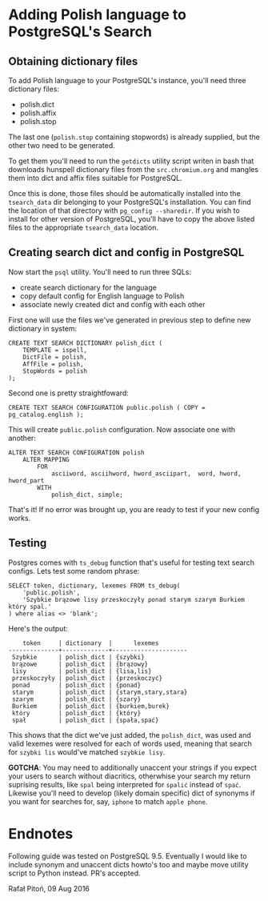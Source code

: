 Adding Polish language to PostgreSQL's Search
=============================================

Obtaining dictionary files
--------------------------

To add Polish language to your PostgreSQL's instance, you'll need three dictionary files:

* polish.dict
* polish.affix
* polish.stop

The last one (``polish.stop`` containing stopwords) is already supplied, but the other two need to be generated.

To get them you'll need to run the ``getdicts`` utility script writen in bash that downloads hunspell dictionary files from the ``src.chromium.org`` and mangles them into dict and affix files suitable for PostgreSQL.

Once this is done, those files should be automatically installed into the ``tsearch_data`` dir belonging to your PostgreSQL's installation. You can find the location of that directory with ``pg_config --sharedir``. If you wish to install for other version of PostgreSQL, you'll have to copy the above listed files to the appropriate ``tsearch_data`` location.


Creating search dict and config in PostgreSQL
---------------------------------------------

Now start the ``psql`` utility. You'll need to run three SQLs:

* create search dictionary for the language
* copy default config for English language to Polish
* associate newly created dict and config with each other

First one will use the files we've generated in previous step to define new dictionary in system:

    CREATE TEXT SEARCH DICTIONARY polish_dict (
        TEMPLATE = ispell,
        DictFile = polish,
        AffFile = polish,
        StopWords = polish
    );

Second one is pretty straightfoward:

    CREATE TEXT SEARCH CONFIGURATION public.polish ( COPY = pg_catalog.english );

This will create ``public.polish`` configuration. Now associate one with another:

    ALTER TEXT SEARCH CONFIGURATION polish
        ALTER MAPPING
            FOR
                asciiword, asciihword, hword_asciipart,  word, hword, hword_part
            WITH
                polish_dict, simple;

That's it! If no error was brought up, you are ready to test if your new config works.


Testing
-------

Postgres comes with ``ts_debug`` function that's useful for testing text search configs. Lets test some random phrase:

    SELECT token, dictionary, lexemes FROM ts_debug(
        'public.polish',
        'Szybkie brązowe lisy przeskoczyły ponad starym szarym Burkiem który spal.'
    ) where alias <> 'blank';

Here's the output:

        token     | dictionary  |      lexemes        
    --------------+-------------+---------------------
     Szybkie      | polish_dict | {szybki}
     brązowe      | polish_dict | {brązowy}
     lisy         | polish_dict | {lisa,lis}
     przeskoczyły | polish_dict | {przeskoczyć}
     ponad        | polish_dict | {ponad}
     starym       | polish_dict | {starym,stary,stara}
     szarym       | polish_dict | {szary}
     Burkiem      | polish_dict | {burkiem,burek}
     który        | polish_dict | {który}
     spał         | polish_dict | {spała,spać}

This shows that the dict we've just added, the ``polish_dict``, was used and valid lexemes were resolved for each of words used, meaning that search for ``szybki lis`` would've matched ``szybkie lisy``.

**GOTCHA**: You may need to additionally unaccent your strings if you expect your users to search without diacritics, otherwhise your search my return suprising results, like ``spal`` being interpreted for ``spalić`` instead of ``spać``. Likewise you'll need to develop (likely domain specific) dict of synonyms if you want for searches for, say, ``iphone`` to match ``apple phone``.


Endnotes
========

Following guide was tested on PostgreSQL 9.5. Eventually I would like to include synonym and unaccent dicts howto's too and maybe move utility script to Python instead. PR's accepted.

Rafał Pitoń, 09 Aug 2016

